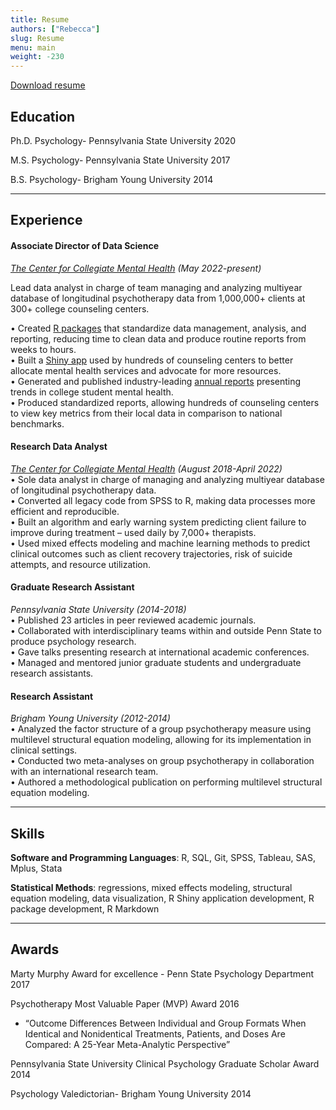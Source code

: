 ```yaml
---
title: Resume
authors: ["Rebecca"]
slug: Resume
menu: main
weight: -230
---
```


[Download resume](/static/files/Rebecca-Janis-Resume.pdf)

## Education
Ph.D. Psychology- Pennsylvania State University 2020

M.S. Psychology- Pennsylvania State University 2017

B.S. Psychology- Brigham Young University 2014

---

## Experience
#### Associate Director of Data Science
*[The Center for Collegiate Mental Health](https://ccmh.psu.edu) (May 2022-present)*  

Lead data analyst in charge of team managing and analyzing multiyear database of longitudinal psychotherapy data from 1,000,000+ clients at 300+ college counseling centers. 

•	Created [R packages](https://github.com/CCMH-PSU/CCMHr) that standardize data management, analysis, and reporting, reducing time to clean data and produce routine reports from weeks to hours.  
•	Built a [Shiny app](https://ccmh.shinyapps.io/CLI-app/) used by hundreds of counseling centers to better allocate mental health services and advocate for more resources.  
•	Generated and published industry-leading [annual reports](https://ccmh.psu.edu/annual-reports) presenting trends in college student mental health.  
•	Produced standardized reports, allowing hundreds of counseling centers to view key metrics from their local data in comparison to national benchmarks.  


#### Research Data Analyst
*[The Center for Collegiate Mental Health](https://ccmh.psu.edu) (August 2018-April 2022)*  
• Sole data analyst in charge of managing and analyzing multiyear database of longitudinal psychotherapy data.  
•	Converted all legacy code from SPSS to R, making data processes more efficient and reproducible.  
•	Built an algorithm and early warning system predicting client failure to improve during treatment – used daily by 7,000+ therapists.  
•	Used mixed effects modeling and machine learning methods to predict clinical outcomes such as client recovery trajectories, risk of suicide attempts, and resource utilization. 


#### Graduate Research Assistant
*Pennsylvania State University (2014-2018)*  
•	Published 23 articles in peer reviewed academic journals.  
•	Collaborated with interdisciplinary teams within and outside Penn State to produce psychology research.  
•	Gave talks presenting research at international academic conferences.  
•	Managed and mentored junior graduate students and undergraduate research assistants.  


#### Research Assistant
*Brigham Young University (2012-2014)*  
•	Analyzed the factor structure of a group psychotherapy measure using multilevel structural equation modeling, allowing for its implementation in clinical settings.  
•	Conducted two meta-analyses on group psychotherapy in collaboration with an international research team.  
•	Authored a methodological publication on performing multilevel structural equation modeling.  

---

## Skills

**Software and Programming Languages**: R, SQL, Git, SPSS, Tableau, SAS, Mplus, Stata  

**Statistical Methods**: regressions, mixed effects modeling, structural equation modeling, data visualization, R Shiny application development, R package development, R Markdown

---

## Awards

Marty Murphy Award for excellence - Penn State Psychology Department 2017

Psychotherapy Most Valuable Paper (MVP) Award 2016

- “Outcome Differences Between Individual and Group Formats When Identical and Nonidentical Treatments, Patients, and Doses Are Compared: A 25-Year Meta-Analytic Perspective”

Pennsylvania State University Clinical Psychology Graduate Scholar Award 2014

Psychology Valedictorian- Brigham Young University 2014


